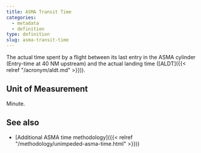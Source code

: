 ```yaml
---
title: ASMA Transit Time
categories:
  - metadata
  - definition
type: definition
slug: asma-transit-time
---
```

The actual time spent by a flight between its last entry in the ASMA cylinder (Entry-time at 40 NM upstream) and the actual landing time ([ALDT]({{< relref "/acronym/aldt.md" >}})).

## Unit of Measurement
Minute.

## See also

* [Additional ASMA time methodology]({{< relref "/methodology/unimpeded-asma-time.html" >}}))

